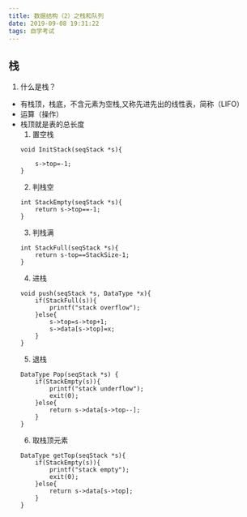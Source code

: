 ```yaml
---
title: 数据结构（2）之栈和队列
date: 2019-09-08 19:31:22
tags: 自学考试
---
```


## 栈

1. 什么是栈？
- 有栈顶，栈底，不含元素为空栈,又称先进先出的线性表，简称（LIFO）
- 运算（操作）
- 栈顶就是表的总长度
    1. 置空栈
    ```
    void InitStack(seqStack *s){
        
        s->top=-1;
    }    
    ```
    2. 判栈空
    ```
    int StackEmpty(seqStack *s){
        return s->top==-1;
    } 
    ```
    3. 判栈满
    ```
    int StackFull(seqStack *s){
        return s-top==StackSize-1;
    }  
    ```
    4. 进栈
    ```
    void push(seqStack *s, DataType *x){
        if(StackFull(s)){
            printf("stack overflow");
        }else{
            s->top=s->top+1;
            s->data[s->top]=x; 
        } 
    } 
    ```
    5. 退栈
    ```
    DataType Pop(seqStack *s) {
        if(StackEmpty(s)){
            printf("stack underflow");
            exit(0);
        }else{
            return s->data[s->top--];
        } 
    } 
    ```
    6. 取栈顶元素
    ```
    DataType getTop(seqStack *s){
        if(StackEmpty(s)){
            printf("stack empty");
            exit(0);
        }else{
            return s->data[s->top];
        } 
    } 
    ```


